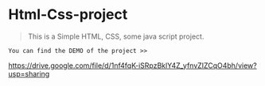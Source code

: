 # Html-Css-project

> This is a Simple HTML, CSS, some java script project.

```
You can find the DEMO of the project >>
```
https://drive.google.com/file/d/1nf4fqK-iSRpzBklY4Z_yfnvZIZCqO4bh/view?usp=sharing
